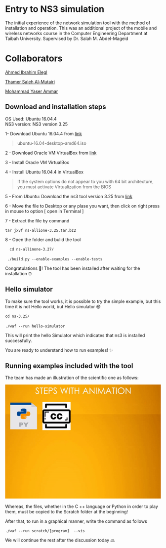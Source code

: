 # Entry to NS3 simulation

The initial experience of the network simulation tool with the method of installation and operation. This was an additional project of the mobile and wireless networks course in the Computer Engineering Department at Taibah University. Supervised by Dr. Salah M. Abdel-Mageid


# Collaborators

[Ahmed Ibrahim Elegl](https://github.com/Ahmedie98) 

[Thamer Saleh Al-Mutairi](https://github.com/thamer122)

[Mohammad Yaser Ammar](https://github.com/MohammadYAmmar)


## Download and installation steps

OS Used: Ubuntu 16.04.4  
NS3 version: NS3 version 3.25

1- Download Ubuntu 16.04.4 from [link](http://old-releases.ubuntu.com/releases/16.04.4/)

> ubuntu-16.04-desktop-amd64.iso

2 - Download Oracle VM VirtualBox from [link](https://www.virtualbox.org/wiki/Downloads)

3 - Install Oracle VM VirtualBox 

4 - Install Ubuntu 16.04.4  in VirtualBox
> If the system options do not appear to you with 64 bit architecture, you must activate Virtualization from the BIOS

5 - From Ubuntu: Download the ns3 tool version 3.25 from [link](https://www.nsnam.org/releases/ns-3-25/download/)

6  - Move the file to Desktop or any plase you want, then click on right press in mouse to option [ open in Terminal ]

7 - Extract the file by command

    tar jxvf ns-allione-3.25.tar.bz2
    
8 - Open the folder and bulid  the tool

      cd ns-allinone-3.27/
    
     ./build.py --enable-examples --enable-tests
     
   Congratulations 🎉! The tool has been installed after waiting for the installation ⏰
   
   
## Hello simulator

To make sure the tool works, it is possible to try the simple example, but this time it is not Hello world, but Hello simulator 😎

    cd ns-3.25/
    
    ./waf --run hello-simulator

This will print the hello Simulator which indicates that ns3 is installed successfully.

You are ready to understand how to run examples! ✨

## Running examples included with the tool

The team has made an illustration of the scientific one as follows:

![alt text](https://github.com/MohammadYAmmar/Entry-to-NS3-simulation/blob/main/GIF%20Steps%20animation%20to%20run%20examples.gif "GIF Steps animation to run examples")


Whereas, the files, whether in the C ++ language or Python in order to play them, must be copied to the Scratch folder at the beginning!

After that, to run in a graphical manner, write the command as follows

    ./waf --run scratch/[program]  --vis

We will continue the rest after the discussion today 🔜
